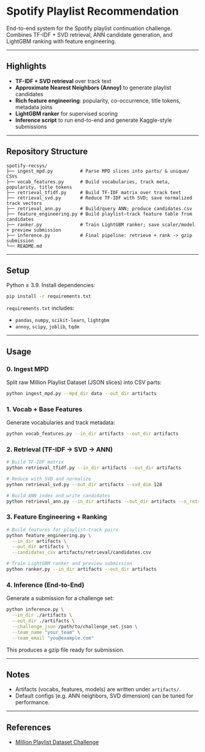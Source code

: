 # Spotify Playlist Recommendation

End-to-end system for the Spotify playlist continuation challenge.  
Combines TF-IDF + SVD retrieval, ANN candidate generation, and LightGBM ranking with feature engineering.

---

## Highlights
- **TF-IDF + SVD retrieval** over track text  
- **Approximate Nearest Neighbors (Annoy)** to generate playlist candidates  
- **Rich feature engineering**: popularity, co-occurrence, title tokens, metadata joins  
- **LightGBM ranker** for supervised scoring  
- **Inference script** to run end-to-end and generate Kaggle-style submissions  

---

## Repository Structure

```
spotify-recsys/
├── ingest_mpd.py          # Parse MPD slices into parts/ & unique/ CSVs
├── vocab_features.py      # Build vocabularies, track meta, popularity, title tokens
├── retrieval_tfidf.py     # Build TF-IDF matrix over track text
├── retrieval_svd.py       # Reduce TF-IDF with SVD; save normalized track vectors
├── retrieval_ann.py       # Build/query ANN; produce candidates.csv
├── feature_engineering.py # Build playlist–track feature table from candidates
├── ranker.py              # Train LightGBM ranker; save scaler/model + preview submission
├── inference.py           # Final pipeline: retrieve + rank -> gzip submission
└── README.md
```

---

## Setup

Python ≥ 3.9. Install dependencies:

```bash
pip install -r requirements.txt
```

`requirements.txt` includes:
- `pandas`, `numpy`, `scikit-learn`, `lightgbm`
- `annoy`, `scipy`, `joblib`, `tqdm`

---

## Usage

### 0. Ingest MPD
Split raw Million Playlist Dataset (JSON slices) into CSV parts:

```bash
python ingest_mpd.py --mpd_dir data --out_dir artifacts
```

### 1. Vocab + Base Features
Generate vocabularies and track metadata:

```bash
python vocab_features.py --in_dir artifacts --out_dir artifacts
```

### 2. Retrieval (TF-IDF → SVD → ANN)
```bash
# Build TF-IDF matrix
python retrieval_tfidf.py --in_dir artifacts --out_dir artifacts

# Reduce with SVD and normalize
python retrieval_svd.py --out_dir artifacts --svd_dim 128

# Build ANN index and write candidates
python retrieval_ann.py --in_dir artifacts --out_dir artifacts --n_retrieved 800
```

### 3. Feature Engineering + Ranking
```bash
# Build features for playlist–track pairs
python feature_engineering.py \
  --in_dir artifacts \
  --out_dir artifacts \
  --candidates_csv artifacts/retrieval/candidates.csv

# Train LightGBM ranker and preview submission
python ranker.py --in_dir artifacts --out_dir artifacts
```

### 4. Inference (End-to-End)
Generate a submission for a challenge set:

```bash
python inference.py \
  --in_dir ./artifacts \
  --out_dir ./artifacts \
  --challenge_json /path/to/challenge_set.json \
  --team_name "your_team" \
  --team_email "you@example.com"
```

This produces a gzip file ready for submission.

---

## Notes
- Artifacts (vocabs, features, models) are written under `artifacts/`.  
- Default configs (e.g. ANN neighbors, SVD dimension) can be tuned for performance.

---

## References
- [Million Playlist Dataset Challenge](https://www.aicrowd.com/challenges/spotify-million-playlist-dataset-challenge)  
